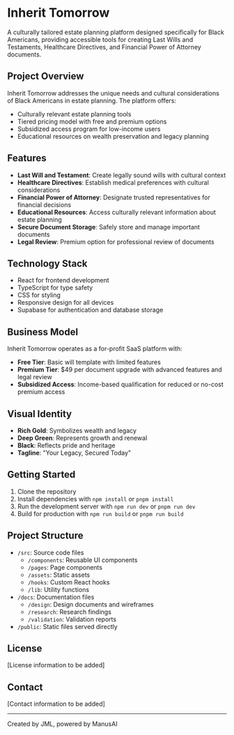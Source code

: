 # Inherit Tomorrow

A culturally tailored estate planning platform designed specifically for Black Americans, providing accessible tools for creating Last Wills and Testaments, Healthcare Directives, and Financial Power of Attorney documents.

## Project Overview

Inherit Tomorrow addresses the unique needs and cultural considerations of Black Americans in estate planning. The platform offers:

- Culturally relevant estate planning tools
- Tiered pricing model with free and premium options
- Subsidized access program for low-income users
- Educational resources on wealth preservation and legacy planning

## Features

- **Last Will and Testament**: Create legally sound wills with cultural context
- **Healthcare Directives**: Establish medical preferences with cultural considerations
- **Financial Power of Attorney**: Designate trusted representatives for financial decisions
- **Educational Resources**: Access culturally relevant information about estate planning
- **Secure Document Storage**: Safely store and manage important documents
- **Legal Review**: Premium option for professional review of documents

## Technology Stack

- React for frontend development
- TypeScript for type safety
- CSS for styling
- Responsive design for all devices
- Supabase for authentication and database storage

## Business Model

Inherit Tomorrow operates as a for-profit SaaS platform with:

- **Free Tier**: Basic will template with limited features
- **Premium Tier**: $49 per document upgrade with advanced features and legal review
- **Subsidized Access**: Income-based qualification for reduced or no-cost premium access

## Visual Identity

- **Rich Gold**: Symbolizes wealth and legacy
- **Deep Green**: Represents growth and renewal
- **Black**: Reflects pride and heritage
- **Tagline**: "Your Legacy, Secured Today"

## Getting Started

1. Clone the repository
2. Install dependencies with `npm install` or `pnpm install`
3. Run the development server with `npm run dev` or `pnpm run dev`
4. Build for production with `npm run build` or `pnpm run build`

## Project Structure

- `/src`: Source code files
  - `/components`: Reusable UI components
  - `/pages`: Page components
  - `/assets`: Static assets
  - `/hooks`: Custom React hooks
  - `/lib`: Utility functions
- `/docs`: Documentation files
  - `/design`: Design documents and wireframes
  - `/research`: Research findings
  - `/validation`: Validation reports
- `/public`: Static files served directly

## License

[License information to be added]

## Contact

[Contact information to be added]

---

Created by JML, powered by ManusAI
